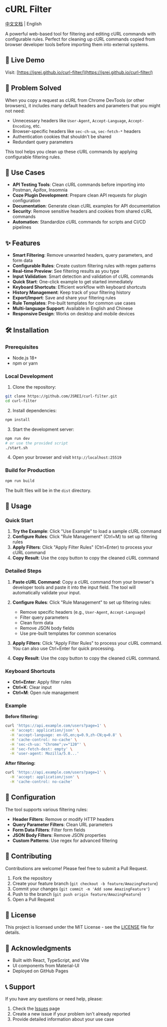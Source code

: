 # cURL Filter

[中文文档](README.zh-CN.md) | English

A powerful web-based tool for filtering and editing cURL commands with configurable rules. Perfect for cleaning up cURL commands copied from browser developer tools before importing them into external systems.

## 🚀 Live Demo

Visit: [https://jsrei.github.io/curl-filter/](https://jsrei.github.io/curl-filter/)

## 🎯 Problem Solved

When you copy a request as cURL from Chrome DevTools (or other browsers), it includes many default headers and parameters that you might not need:

- Unnecessary headers like `User-Agent`, `Accept-Language`, `Accept-Encoding`, etc.
- Browser-specific headers like `sec-ch-ua`, `sec-fetch-*` headers
- Authentication cookies that shouldn't be shared
- Redundant query parameters

This tool helps you clean up these cURL commands by applying configurable filtering rules.

## 🔧 Use Cases

- **API Testing Tools**: Clean cURL commands before importing into Postman, Apifox, Insomnia
- **Coze Plugin Development**: Prepare clean API requests for plugin configuration
- **Documentation**: Generate clean cURL examples for API documentation
- **Security**: Remove sensitive headers and cookies from shared cURL commands
- **Automation**: Standardize cURL commands for scripts and CI/CD pipelines

## ✨ Features

- **Smart Filtering**: Remove unwanted headers, query parameters, and form data
- **Configurable Rules**: Create custom filtering rules with regex patterns
- **Real-time Preview**: See filtering results as you type
- **Input Validation**: Smart detection and validation of cURL commands
- **Quick Start**: One-click example to get started immediately
- **Keyboard Shortcuts**: Efficient workflow with keyboard shortcuts
- **History Management**: Keep track of your filtering history
- **Export/Import**: Save and share your filtering rules
- **Rule Templates**: Pre-built templates for common use cases
- **Multi-language Support**: Available in English and Chinese
- **Responsive Design**: Works on desktop and mobile devices

## 🛠️ Installation

### Prerequisites

- Node.js 18+
- npm or yarn

### Local Development

1. Clone the repository:
```bash
git clone https://github.com/JSREI/curl-filter.git
cd curl-filter
```

2. Install dependencies:
```bash
npm install
```

3. Start the development server:
```bash
npm run dev
# or use the provided script
./start.sh
```

4. Open your browser and visit `http://localhost:25519`

### Build for Production

```bash
npm run build
```

The built files will be in the `dist` directory.

## 📖 Usage

### Quick Start

1. **Try the Example**: Click "Use Example" to load a sample cURL command
2. **Configure Rules**: Click "Rule Management" (Ctrl+M) to set up filtering rules
3. **Apply Filters**: Click "Apply Filter Rules" (Ctrl+Enter) to process your cURL command
4. **Copy Result**: Use the copy button to copy the cleaned cURL command

### Detailed Steps

1. **Paste cURL Command**: Copy a cURL command from your browser's developer tools and paste it into the input field. The tool will automatically validate your input.

2. **Configure Rules**: Click "Rule Management" to set up filtering rules:
   - Remove specific headers (e.g., `User-Agent`, `Accept-Language`)
   - Filter query parameters
   - Clean form data
   - Remove JSON body fields
   - Use pre-built templates for common scenarios

3. **Apply Filters**: Click "Apply Filter Rules" to process your cURL command. You can also use Ctrl+Enter for quick processing.

4. **Copy Result**: Use the copy button to copy the cleaned cURL command.

### Keyboard Shortcuts

- **Ctrl+Enter**: Apply filter rules
- **Ctrl+K**: Clear input
- **Ctrl+M**: Open rule management

### Example

**Before filtering:**
```bash
curl 'https://api.example.com/users?page=1' \
  -H 'accept: application/json' \
  -H 'accept-language: en-US,en;q=0.9,zh-CN;q=0.8' \
  -H 'cache-control: no-cache' \
  -H 'sec-ch-ua: "Chrome";v="120"' \
  -H 'sec-fetch-dest: empty' \
  -H 'user-agent: Mozilla/5.0...'
```

**After filtering:**
```bash
curl 'https://api.example.com/users?page=1' \
  -H 'accept: application/json' \
  -H 'cache-control: no-cache'
```

## 🔧 Configuration

The tool supports various filtering rules:

- **Header Filters**: Remove or modify HTTP headers
- **Query Parameter Filters**: Clean URL parameters
- **Form Data Filters**: Filter form fields
- **JSON Body Filters**: Remove JSON properties
- **Custom Patterns**: Use regex for advanced filtering

## 🤝 Contributing

Contributions are welcome! Please feel free to submit a Pull Request.

1. Fork the repository
2. Create your feature branch (`git checkout -b feature/AmazingFeature`)
3. Commit your changes (`git commit -m 'Add some AmazingFeature'`)
4. Push to the branch (`git push origin feature/AmazingFeature`)
5. Open a Pull Request

## 📄 License

This project is licensed under the MIT License - see the [LICENSE](LICENSE) file for details.

## 🙏 Acknowledgments

- Built with React, TypeScript, and Vite
- UI components from Material-UI
- Deployed on GitHub Pages

## 📞 Support

If you have any questions or need help, please:

1. Check the [Issues](https://github.com/JSREI/curl-filter/issues) page
2. Create a new issue if your problem isn't already reported
3. Provide detailed information about your use case
